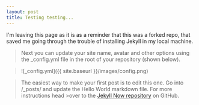 ```yaml
---
layout: post
title: Testing testing...
---
```


I'm leaving this page as it is as a reminder that this was a forked repo, that saved me going through the trouble of installing Jekyll in my local machine.

>Next you can update your site name, avatar and other options using the _config.yml file in the root of your repository (shown below).

>![_config.yml]({{ site.baseurl }}/images/config.png)

>The easiest way to make your first post is to edit this one. Go into /_posts/ and update the Hello World markdown file. For more instructions head >over to the [Jekyll Now repository](https://github.com/barryclark/jekyll-now) on GitHub.